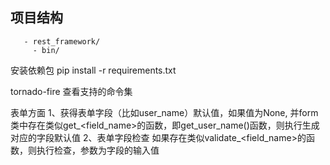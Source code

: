 ## 项目结构
```
   - rest_framework/
     - bin/

```
安装依赖包
pip install -r requirements.txt

tornado-fire 查看支持的命令集

表单方面
1、获得表单字段（比如user_name）默认值，如果值为None, 并form类中存在类似get_<field_name>的函数，即get_user_name()函数，则执行生成对应的字段默认值
2、表单字段检查
如果存在类似validate_<field_name>的函数，则执行检查，参数为字段的输入值
